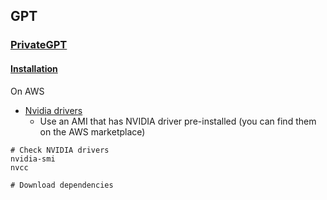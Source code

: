## GPT

### [PrivateGPT](https://github.com/imartinez/privateGPT)

#### [Installation](https://docs.privategpt.dev/installation)

On AWS
- [Nvidia drivers](https://docs.aws.amazon.com/AWSEC2/latest/UserGuide/install-nvidia-driver.html)
  - Use an AMI that has NVIDIA driver pre-installed (you can find them on the AWS marketplace)
```
# Check NVIDIA drivers
nvidia-smi
nvcc

# Download dependencies
```

